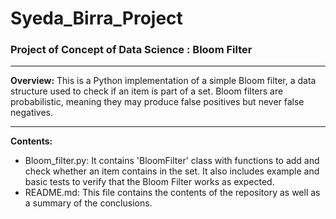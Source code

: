 # **Syeda_Birra_Project**

### Project of Concept of Data Science : Bloom Filter
---

**Overview:**
This is a Python implementation of a simple Bloom filter, a data structure used to check if an item is part of a set. Bloom filters are probabilistic, meaning they may produce false positives but never false negatives.

---

**Contents:**
* Bloom_filter.py:
It contains 'BloomFilter' class with functions to add and check whether an item contains in the set. It also includes example and basic tests to verify that the Bloom Filter works as expected.
* README.md: This file contains the contents of the repository as well as a summary of the conclusions.

